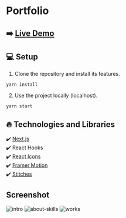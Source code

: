 # Portfolio

## ➡️ [Live Demo](https://necaticopur.vercel.app/)

## :computer: Setup

1. Clone the repository and install its features.

```
yarn install
```

2. Use the project locally (localhost).

```
yarn start
```

## :fire: Technologies and Libraries

:heavy_check_mark: [Next.js](https://nextjs.org/) <br />
:heavy_check_mark: React Hooks <br />
:heavy_check_mark: [React Icons](https://react-icons.github.io/react-icons/) <br />
:heavy_check_mark: [Framer Motion](https://www.framer.com/motion/) <br />
:heavy_check_mark: [Stitches](https://stitches.dev/) <br />


## Screenshot

![intro](https://github.com/NecatiCoskuncopur/portfolio/assets/85507269/90902cbc-eb83-4d6b-b6fd-3bef55b5b8b1)
![about-skills](https://github.com/NecatiCoskuncopur/portfolio/assets/85507269/d9d5b0c9-d545-4711-803f-30ca8e0ed79b)
![works](https://github.com/NecatiCoskuncopur/portfolio/assets/85507269/a47105dc-51ee-4ad2-8c29-37e30c2c10e9)

